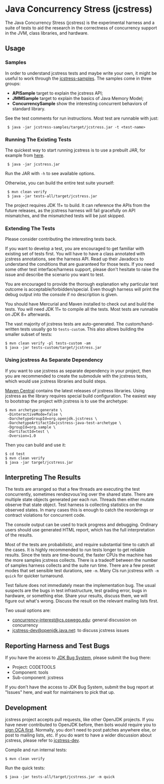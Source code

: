 # Java Concurrency Stress (jcstress)

The Java Concurrency Stress (jcstress) is the experimental harness and
a suite of tests to aid the research in the correctness of concurrency support
in the JVM, class libraries, and hardware.

## Usage

### Samples

In order to understand jcstress tests and maybe write your own, it might be useful
to work through the [jcstress-samples](https://github.com/openjdk/jcstress/tree/master/jcstress-samples/src/main/java/org/openjdk/jcstress/samples). The samples come in three groups:
 * **APISample** target to explain the jcstress API;
 * **JMMSample** target to explain the basics of Java Memory Model;
 * **ConcurrencySample** show the interesting concurrent behaviors of standard library.

See the test comments for run instructions. Most test are runnable with just:

     $ java -jar jcstress-samples/target/jcstress.jar -t <test-name>

### Running The Existing Tests

The quickest way to start running jcstress is to use a prebuilt JAR, for example from [here](https://builds.shipilev.net/jcstress/).

     $ java -jar jcstress.jar

Run the JAR with `-h` to see available options.

Otherwise, you can build the entire test suite yourself:

     $ mvn clean verify
     $ java -jar tests-all/target/jcstress.jar

The project requires JDK 11+ to build. It can reference the APIs from
the future releases, as the jcstress harness will fail gracefully on API
mismatches, and the mismatched tests will be just skipped.


### Extending The Tests

Please consider contributing the interesting tests back.

If you want to develop a test, you are encouraged to get familiar with existing set of
tests first. You will have to have a class annotated with jcstress annotations, see the
harness API. Read up their Javadocs to understand the conditions that are guaranteed for
those tests. If you need some other test interface/harness support, please don't hesitate
to raise the issue and describe the scenario you want to test.

You are encouraged to provide the thorough explanation why particular test outcome is
acceptable/forbidden/special. Even though harness will print the debug output into the
console if no description is given.

You should have Mercurial and Maven installed to check out and build the tests.
You will need JDK 11+ to compile all the tests. Most tests are runnable on JDK 8+
afterwards.

The vast majority of jcstress tests are auto-generated. The custom/hand-written tests
usually go to `tests-custom`. This also allows building the smaller subset of tests:

    $ mvn clean verify -pl tests-custom -am
    $ java -jar tests-custom/target/jcstress.jar

### Using jcstress As Separate Dependency

If you want to use jcstress as separate dependency in your project, then you are recommended
to create the submodule with the jcstress tests, which would use jcstress libraries and build
steps.

[Maven Central](https://repo.maven.apache.org/maven2/org/openjdk/jcstress/jcstress-core/) contains
the latest releases of jcstress libraries. Using jcstress as the library requires special build configuration.
The easiest way to bootstrap the project with jcstress is to use the archetype:

    $ mvn archetype:generate \
     -DinteractiveMode=false \
     -DarchetypeGroupId=org.openjdk.jcstress \
     -DarchetypeArtifactId=jcstress-java-test-archetype \
     -DgroupId=org.sample \
     -DartifactId=test \
     -Dversion=1.0

Then you can build and use it:

    $ cd test
    $ mvn clean verify
    $ java -jar target/jcstress.jar


## Interpreting The Results

The tests are arranged so that a few threads are executing the test concurrently, sometimes
rendezvous'ing over the shared state. There are multiple state objects generated per each run.
Threads then either mutate observe that state object. Test harness is collecting statistics on
the observed states. In many cases this is enough to catch the reorderings or contract violations
for concurrent code.

The console output can be used to track progress and debugging. Ordinary users should
use generated HTML report, which has the full interpretation of the results.

Most of the tests are probabilistic, and require substantial time to catch all the cases.
It is highly recommended to run tests longer to get reliable results. Since the tests are
time-bound, the faster CPUs the machine has the more samples jcstress collects. There is
a tradeoff between the number of samples harness collects and the suite run time.
There are a few preset modes that set sensible test durations, see `-m`. Many
CIs run jcstress with `-m quick` for quicker turnaround.

Test failure does not immediately mean the implementation bug. The usual
suspects are the bugs in test infrastructure, test grading error, bugs in
hardware, or something else. Share your results, discuss them, we will figure
out what's wrong. Discuss the result on the relevant mailing lists first.

Two usual options are:
  * concurrency-interest@cs.oswego.edu: general discussion on concurrency
  * jcstress-dev@openjdk.java.net: to discuss jcstress issues

## Reporting Harness and Test Bugs

If you have the access to [JDK Bug System](https://bugs.openjdk.java.net/), please submit the bug there:
 * Project: CODETOOLS
 * Component: tools
 * Sub-component: jcstress

If you don't have the access to JDK Bug System, submit the bug report at "Issues" here, and wait for maintainers to pick that up.

## Development

jcstress project accepts pull requests, like other OpenJDK projects.
If you have never contributed to OpenJDK before, then bots would require you to [sign OCA first](http://openjdk.java.net/contribute).
Normally, you don't need to post patches anywhere else, or post to mailing lists, etc.
If you do want to have a wider discussion about jcstress, please refer to [jcstress-dev](https://mail.openjdk.java.net/mailman/listinfo/jcstress-dev).

Compile and run internal tests:

    $ mvn clean verify

Run the quick tests:

    $ java -jar tests-all/target/jcstress.jar -m quick
